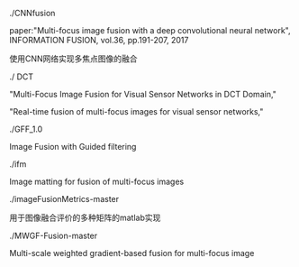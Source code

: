 ./CNNfusion

paper:"Multi-focus image fusion with a deep convolutional neural network", INFORMATION FUSION, vol.36, pp.191-207, 2017

使用CNN网络实现多焦点图像的融合

./ DCT

"Multi-Focus Image Fusion for Visual Sensor Networks in DCT Domain,"

"Real-time fusion of multi-focus images for visual sensor networks," 

./GFF_1.0

Image Fusion with Guided filtering

./ifm

Image matting for fusion of multi-focus images

./imageFusionMetrics-master

用于图像融合评价的多种矩阵的matlab实现

./MWGF-Fusion-master

Multi-scale weighted gradient-based fusion for multi-focus image

